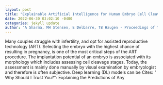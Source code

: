 ```yaml
--- 
layout: post 
title: "Explainable Artificial Intelligence for Human Embryo Cell Cleavage Stages Analysis" 
date: 2022-06-30 03:02:10 -0400 
categories: jekyll update 
author: "A Sharma, MH Stensen, E Delbarre, TB Haugen - Proceedings of the 3rd ACM , 2022" 
--- 
```

Many couples struggle with infertility, and opt for assisted reproductive technology (ART). Selecting the embryo with the highest chance of resulting in pregnancy, is one of the most critical steps of the ART procedure. The implantation potential of an embryo is associated with its morphology which includes assessing cell cleavage stages. Today, the assessment is mainly done manually by visual examination by embryologist and therefore is often subjective. Deep learning (DL) models can be Cites: " Why Should I Trust You?": Explaining the Predictions of Any